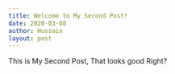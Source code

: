```yaml
--- 
title: Welcome to My Second Post! 
date: 2020-03-08 
author: Hussain 
layout: post 
--- 
```

This is My Second Post, That looks good Right? 

